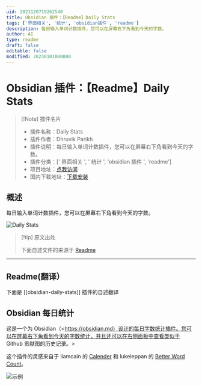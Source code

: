 ```yaml
---
uid: 2023120719262540
title: Obsidian 插件：【Readme】Daily Stats
tags: ['界面相关', '统计', 'obsidian插件', 'readme']
description: 每日输入单词计数插件，您可以在屏幕右下角看到今天的字数。
author: AI
type: readme
draft: false
editable: false
modified: 20230101000000
---
```


# Obsidian 插件：【Readme】Daily Stats

> [!Note] 插件名片
> - 插件名称：Daily Stats
> - 插件作者：Dhruvik Parikh
> - 插件说明：每日输入单词计数插件，您可以在屏幕右下角看到今天的字数。
> - 插件分类：[' 界面相关 ', ' 统计 ', 'obsidian 插件 ', 'readme']
> - 项目地址：[点我访问](https://github.com/dhruvik7/obsidian-daily-stats)
> - 国内下载地址：[下载安装](https://pkmer.cn/products/plugin/pluginMarket/?obsidian-daily-stats)

## 概述

每日输入单词计数插件，您可以在屏幕右下角看到今天的字数。

![Daily Stats](https://cdn.pkmer.cn/covers/obsidian-daily-stats.png!pkmer)

> [!tip] 原文出处
>
>下面自述文件的来源于 [Readme](https://ghproxy.net/https://raw.githubusercontent.com/dhruvik7/obsidian-daily-stats/master/README.md)
>

---

## Readme(翻译）

下面是 [[obsidian-daily-stats]] 插件的自述翻译

## Obsidian 每日统计

这是一个为 Obsidian（<https://obsidian.md）设计的每日字数统计插件。您可以在屏幕右下角看到今天的字数统计，并且还可以在右侧面板中查看类似于 Github 贡献图的历史记录。>

这个插件的灵感来自于 liamcain 的 [Calender](https://github.com/liamcain/obsidian-calendar-plugin) 和 lukeleppan 的 [Better Word Count](https://github.com/lukeleppan/better-word-count)。

![示例](https://cdn.pkmer.cn/covers/obsidian-daily-stats_2_0.png!pkmer)
